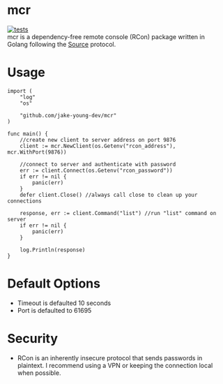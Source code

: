 # mcr
[![tests](https://github.com/jake-young-dev/mcr/actions/workflows/test.yaml/badge.svg?branch=master&event=push)](https://github.com/jake-young-dev/mcr/actions/workflows/test.yaml) <br />
mcr is a dependency-free remote console (RCon) package written in Golang following the [Source](https://developer.valvesoftware.com/wiki/Source_RCON_Protocol) protocol.

# Usage
```
import (
	"log"
	"os"

	"github.com/jake-young-dev/mcr"
)

func main() {
	//create new client to server address on port 9876
	client := mcr.NewClient(os.Getenv("rcon_address"), mcr.WithPort(9876))

	//connect to server and authenticate with password
	err := client.Connect(os.Getenv("rcon_password"))
	if err != nil {
		panic(err)
	}
	defer client.Close() //always call close to clean up your connections

	response, err := client.Command("list") //run "list" command on server
	if err != nil {
		panic(err)
	}

	log.Println(response)
}
```

# Default Options
- Timeout is defaulted 10 seconds
- Port is defaulted to 61695

# Security
- RCon is an inherently insecure protocol that sends passwords in plaintext. I recommend using a VPN or keeping the connection local when possible.
